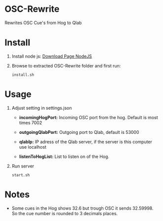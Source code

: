 # OSC-Rewrite
Rewrites OSC Cue's from Hog to Qlab

# Install
1. Install node js: [Download Page NodeJS](https://nodejs.org/en/download/)

2. Browse to extracted OSC-Rewrite folder and first run:

   ```install.sh```


# Usage
1. Adjust setting in settings.json

   - **incomingHogPort:** Incoming OSC port from the hog. Default is most times 7002

   - **outgoingQlabPort:** Outgoing port to Qlab, default is 53000

   - **qlabIp:** IP adress of the Qlab server, if the server is this computer use localhost

   - **listenToHogList:** List to listen on of the Hog.

2. Run server

   ```start.sh```

# Notes
- Some cues in the Hog shows 32.6 but trough OSC it sends 32.59998. So the cue number is rounded to 3 decimals places.